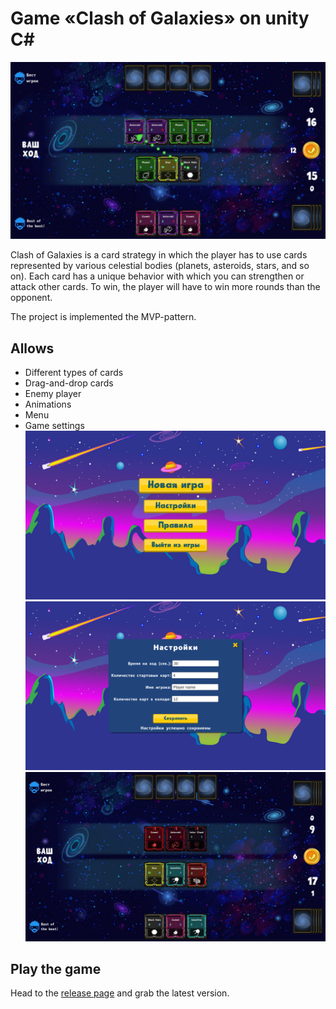 # Game «Clash of Galaxies» on unity C#
![Game interface](https://github.com/AlexeyArtem/Clash-of-galaxies/blob/main/Clash%20of%20Galaxies/Assets/Github/game1.jpg)

Clash of Galaxies is a card strategy in which the player has to use cards represented by various celestial bodies (planets, asteroids, stars, and so on). Each card has a unique behavior with which you can strengthen or attack other cards. To win, the player will have to win more rounds than the opponent.

The project is implemented the MVP-pattern.

## Allows
- Different types of cards
- Drag-and-drop cards
- Enemy player
- Animations
- Menu
- Game settings
![Menu interface](https://github.com/AlexeyArtem/Clash-of-galaxies/blob/main/Clash%20of%20Galaxies/Assets/Github/menu.jpg)
![Game settings](https://github.com/AlexeyArtem/Clash-of-galaxies/blob/main/Clash%20of%20Galaxies/Assets/Github/menu2.png)
![Game interface](https://github.com/AlexeyArtem/Clash-of-galaxies/blob/main/Clash%20of%20Galaxies/Assets/Github/game2.jpg)

## Play the game
Head to the [release page](https://github.com/AlexeyArtem/Clash-of-galaxies/releases) and grab the latest version.
